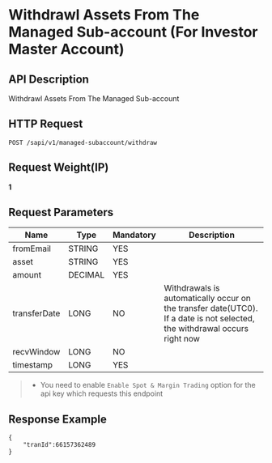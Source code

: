 # Withdrawl Assets From The Managed Sub-account (For Investor Master Account) 

## API Description​

Withdrawl Assets From The Managed Sub-account

## HTTP Request​

`POST /sapi/v1/managed-subaccount/withdraw`

## Request Weight(IP)​

**1**

## Request Parameters​

| Name | Type | Mandatory | Description |
| --- | --- | --- | --- |
| fromEmail | STRING | YES |  |
| asset | STRING | YES |  |
| amount | DECIMAL | YES |  |
| transferDate | LONG | NO | Withdrawals is automatically occur on the transfer date(UTC0). If a date is not selected, the withdrawal occurs right now |
| recvWindow | LONG | NO |  |
| timestamp | LONG | YES |  |

> * You need to enable `Enable Spot & Margin Trading` option for the api key which requests this endpoint

## Response Example​

```
{  
    "tranId":66157362489  
}
```

